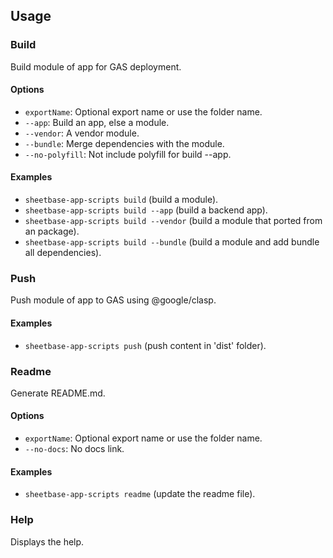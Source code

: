 ## Usage

### Build

Build module of app for GAS deployment.

#### Options

- `exportName`: Optional export name or use the folder name.
- `--app`: Build an app, else a module.
- `--vendor`: A vendor module.
- `--bundle`: Merge dependencies with the module.
- `--no-polyfill`: Not include polyfill for build --app.

#### Examples

- `sheetbase-app-scripts build` (build a module).
- `sheetbase-app-scripts build --app` (build a backend app).
- `sheetbase-app-scripts build --vendor` (build a module that ported from an package).
- `sheetbase-app-scripts build --bundle` (build a module and add bundle all dependencies).

### Push

Push module of app to GAS using @google/clasp.

#### Examples

- `sheetbase-app-scripts push` (push content in 'dist' folder).

### Readme

Generate README.md.

#### Options

- `exportName`: Optional export name or use the folder name.
- `--no-docs`: No docs link.

#### Examples

- `sheetbase-app-scripts readme` (update the readme file).

### Help

Displays the help.